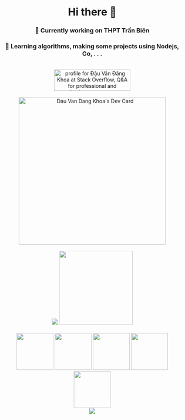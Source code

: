 
<h1 align="center">Hi there 👋</h1>
<h3 align="center">🔭 Currently working on THPT Trấn Biên</h3>
<h3 align="center">🌱 Learning algorithms, making some projects using Nodejs, Go, . . .</h3>

<p align="center" style="margin-bottom: 20px">
	<br>
	<a href="https://stackoverflow.com/users/13330500/%c4%90%e1%ba%adu-v%c4%83n-%c4%90%c4%83ng-khoa"><img src="https://stackoverflow.com/users/flair/13330500.png?theme=dark" width="208" height="58" alt="profile for Đậu Văn Đăng Khoa at Stack Overflow, Q&amp;A for professional and enthusiast programmers" title="profile for Đậu Văn Đăng Khoa at Stack Overflow, Q&amp;A for professional and enthusiast programmers"></a><br><br>
	<a href="https://app.daily.dev/khoakomlem"><img src="https://api.daily.dev/devcards/e3bedbe48cc9441aa4c345ef9167cd40.png?r=ew3" width="400" alt="Dau Van Dang Khoa's Dev Card"/></a><br><br>
	<img src="https://github-readme-stats.vercel.app/api?username=khoakomlem&hide=contribs,prs&count_private=true&show_icons=true&theme=dark"></img>
	<img src="https://little.kylerconway.com/images/golang-what.gif" width="200" />
	
</p>
<p align="center" style="margin-bottom: 10px">
	<img src="https://media3.giphy.com/media/ln7z2eWriiQAllfVcn/200w.webp" width="100" />
	<img src="https://i.giphy.com/media/eNAsjO55tPbgaor7ma/200w.webp" width="100" />
	<img src="https://i.giphy.com/media/VgGthkhUvGgOit7Y9i/200.webp" width="100" />
	<img src="https://i.giphy.com/media/KzJkzjggfGN5Py6nkT/200.webp" width="100" />
	<img src="https://i.giphy.com/media/IdyAQJVN2kVPNUrojM/200.webp" width="100" />
	<br>
	<img src="https://camo.githubusercontent.com/936a08778c7e4885053d148c07bbd2339dfbdd80/68747470733a2f2f6665726f73732e6e65742f782f6e6f6465322e676966" />
</p>
